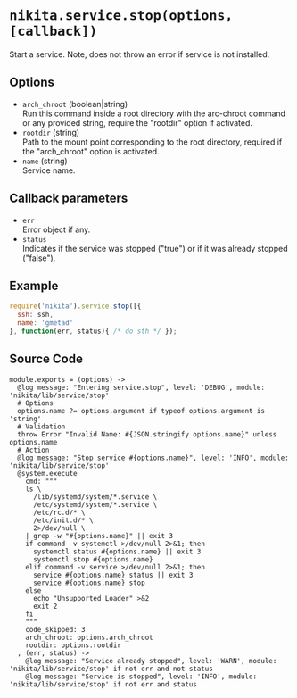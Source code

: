 
# `nikita.service.stop(options, [callback])`

Start a service. Note, does not throw an error if service is not installed.

## Options

* `arch_chroot` (boolean|string)   
  Run this command inside a root directory with the arc-chroot command or any 
  provided string, require the "rootdir" option if activated.   
* `rootdir` (string)   
  Path to the mount point corresponding to the root directory, required if 
  the "arch_chroot" option is activated.   
* `name` (string)   
  Service name.   

## Callback parameters

* `err`   
  Error object if any.   
* `status`   
  Indicates if the service was stopped ("true") or if it was already stopped 
  ("false").   

## Example

```js
require('nikita').service.stop([{
  ssh: ssh,
  name: 'gmetad'
}, function(err, status){ /* do sth */ });
```

## Source Code

    module.exports = (options) ->
      @log message: "Entering service.stop", level: 'DEBUG', module: 'nikita/lib/service/stop'
      # Options
      options.name ?= options.argument if typeof options.argument is 'string'
      # Validation
      throw Error "Invalid Name: #{JSON.stringify options.name}" unless options.name
      # Action
      @log message: "Stop service #{options.name}", level: 'INFO', module: 'nikita/lib/service/stop'
      @system.execute
        cmd: """
        ls \
          /lib/systemd/system/*.service \
          /etc/systemd/system/*.service \
          /etc/rc.d/* \
          /etc/init.d/* \
          2>/dev/null \
        | grep -w "#{options.name}" || exit 3
        if command -v systemctl >/dev/null 2>&1; then
          systemctl status #{options.name} || exit 3
          systemctl stop #{options.name}
        elif command -v service >/dev/null 2>&1; then
          service #{options.name} status || exit 3
          service #{options.name} stop
        else
          echo "Unsupported Loader" >&2
          exit 2
        fi
        """
        code_skipped: 3
        arch_chroot: options.arch_chroot
        rootdir: options.rootdir
      , (err, status) ->
        @log message: "Service already stopped", level: 'WARN', module: 'nikita/lib/service/stop' if not err and not status
        @log message: "Service is stopped", level: 'INFO', module: 'nikita/lib/service/stop' if not err and status
